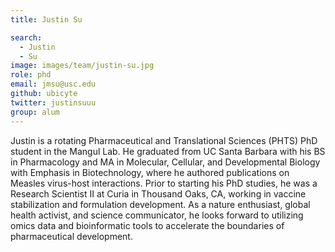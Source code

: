 ```yaml
---
title: Justin Su

search:
  - Justin
  - Su
image: images/team/justin-su.jpg
role: phd
email: jmsu@usc.edu
github: ubicyte
twitter: justinsuuu
group: alum
---
```


Justin is a rotating Pharmaceutical and Translational Sciences (PHTS) PhD student in the Mangul Lab. He graduated from UC Santa Barbara with his BS in Pharmacology and MA in Molecular, Cellular, and Developmental Biology with Emphasis in Biotechnology, where he authored publications on Measles virus-host interactions. Prior to starting his PhD studies, he was a Research Scientist II at Curia in Thousand Oaks, CA, working in vaccine stabilization and formulation development. As a nature enthusiast, global health activist, and science communicator, he looks forward to utilizing omics data and bioinformatic tools to accelerate the boundaries of pharmaceutical development.
